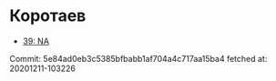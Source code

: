 # Коротаев
- [39: NA](39.md)

Commit: 5e84ad0eb3c5385bfbabb1af704a4c717aa15ba4
 fetched at: 20201211-103226

